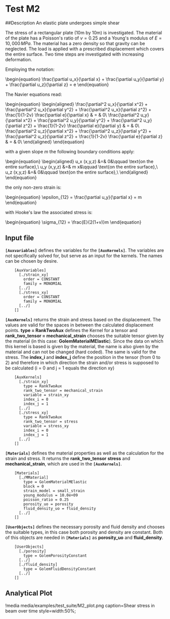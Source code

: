 # Test M2
##Description
An elastic plate undergoes simple shear

The stress of a rectangular plate (10m by 10m) is investigated. The material of the plate has a Poisson's ratio of $v = 0.25$ and a Young's modulus of $E = 10,000\,MPa$. The material has a zero density so that gravity can be neglected. The load is applied with a prescribed displacement which covers the entire surface. Two time steps are investigated with increasing deformation.

Employing the notation:

\begin{equation}
\frac{\partial u_x}{\partial x} + \frac{\partial u_y}{\partial y} + \frac{\partial u_z}{\partial z} = e
\end{equation}

The Navier equations read:

\begin{equation}
\begin{aligned}
\frac{\partial^2 u_x}{\partial x^2} + \frac{\partial^2 u_x}{\partial y^2} + \frac{\partial^2 u_x}{\partial z^2} + \frac{1}{1-2v} \frac{\partial e}{\partial x} & = & 0\\
\frac{\partial^2 u_y}{\partial x^2} + \frac{\partial^2 u_y}{\partial y^2} + \frac{\partial^2 u_y}{\partial z^2} + \frac{1}{1-2v} \frac{\partial e}{\partial y} & = & 0\\
\frac{\partial^2 u_z}{\partial x^2} + \frac{\partial^2 u_z}{\partial y^2} + \frac{\partial^2 u_z}{\partial z^2} + \frac{1}{1-2v} \frac{\partial e}{\partial z} & = & 0\\
\end{aligned}
\end{equation}

with a given slope $m$ the following boundary conditions apply:

\begin{equation}
\begin{aligned}
u_x (x,y,z) &=& 0&\qquad \text{on the entire surface},\\
u_y (x,y,z) &=& m x&\qquad \text{on the entire surface},\\
u_z (x,y,z) &=& 0&\qquad \text{on the entire surface},\\
\end{aligned}
\end{equation}

the only non-zero strain is:

\begin{equation}
\epsilon_{12} = \frac{\partial u_y}{\partial x} = m
\end{equation}

with Hooke's law the associated stress is:

\begin{equation}
\sigma_{12} = \frac{E}{2(1+v)}m
\end{equation}


## Input file

**`[Auxvariables]`** defines the variables for the **`[AuxKernels]`**. The variables are not specifically solved for, but serve as an input for the kernels. The names can be chosen by desire.

```
    [AuxVariables]
      [./strain_xy]
        order = CONSTANT
        family = MONOMIAL
      [../]
      [./stress_xy]
        order = CONSTANT
        family = MONOMIAL
      [../]
    []
```

**`[AuxKernels]`** returns the strain and stress based on the displacement. The values are valid for the spaces in between the calculated displacement points. **type = RankTwoAux** defines the Kernel for a tensor and **rank_two_tensor = mechanical_strain** chooses the suitable tensor given by the material (in this case: **GolemMaterialMElastic**). Since the data on which this kernel is based is given by the material, the name is also given by the material and can not be changed (hard coded). The same is valid for the stress. The **index_i** and **index_j** define the position in the tensor (from 0 to 2) and therefore in which direction the strain and/or stress is supposed to be calculated (i = 0 and j = 1 equals the direction xy)

```
    [AuxKernels]
      [./strain_xy]
        type = RankTwoAux
        rank_two_tensor = mechanical_strain
        variable = strain_xy
        index_i = 0
        index_j = 1
      [../]
      [./stress_xy]
        type = RankTwoAux
        rank_two_tensor = stress
        variable = stress_xy
        index_i = 0
        index_j = 1
      [../]
    []
```

**`[Materials]`** defines the material properties as well as the calculation for the strain and stress. It returns the **rank_two_tensor** **stress** and **mechanical_strain**, which are used in the **`[AuxKernels]`**.

```
    [Materials]
      [./MMaterial]
        type = GolemMaterialMElastic
        block = 0
        strain_model = small_strain
        young_modulus = 10.0e+09
        poisson_ratio = 0.25
        porosity_uo = porosity
        fluid_density_uo = fluid_density
      [../]
    []
```

**`[UserObjects]`** defines the necessary porosity and fluid density and chooses the suitable types, in this case both porosity and density are constant. Both of this objects are needed in **`[Materials]`** as **porosity_uo** and **fluid_density**.

```
    [UserObjects]
      [./porosity]
        type = GolemPorosityConstant
      [../]
      [./fluid_density]
        type = GolemFluidDensityConstant
      [../]
    []
```

## Analytical Plot

  !media media/examples/test_suite/M2_plot.png 
         caption=Shear stress in beam over time
         style=width:50%;

